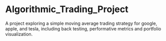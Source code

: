 # Algorithmic_Trading_Project
A project exploring a simple moving average trading strategy for google, apple, and tesla, including back testing, performative metrics and portfolio visualization. 
